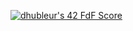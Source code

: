 [![dhubleur's 42 FdF Score](https://badge42.vercel.app/api/v2/cl17mmix8000609mjfyxevavs/project/2432152)](https://github.com/JaeSeoKim/badge42)
